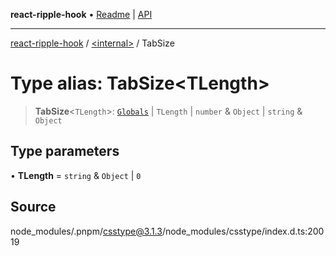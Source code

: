 **react-ripple-hook** • [Readme](../../README.md) \| [API](../../globals.md)

---

[react-ripple-hook](../../README.md) / [\<internal\>](../README.md) / TabSize

# Type alias: TabSize\<TLength\>

> **TabSize**\<`TLength`\>: [`Globals`](Globals.md) \| `TLength` \| `number` & `Object` \| `string` & `Object`

## Type parameters

• **TLength** = `string` & `Object` \| `0`

## Source

node_modules/.pnpm/csstype@3.1.3/node_modules/csstype/index.d.ts:20019
